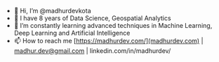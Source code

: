 - 👋 Hi, I’m @madhurdevkota
- 👀 I have 8 years of Data Science, Geospatial Analytics 
- 🌱 I’m constantly learning advanced techniques in Machine Learning, Deep Learning and Artificial Intelligence
- 📫 How to reach me  [https://madhurdev.com/](madhurdev.com)   |    madhur.dev@gmail.com   |    linkedin.com/in/madhurdev/

<!---
madhurdevkota/madhurdevkota is a ✨ special ✨ repository because its `README.md` (this file) appears on your GitHub profile.
You can click the Preview link to take a look at your changes.
--->
